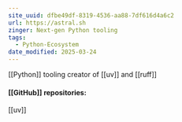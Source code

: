 ```yaml
---
site_uuid: dfbe49df-8319-4536-aa88-7df616d4a6c2
url: https://astral.sh
zinger: Next-gen Python tooling
tags:
  - Python-Ecosystem
date_modified: 2025-03-24
---
```



[[Python]] tooling creator of [[uv]] and [[ruff]]

#### [[GitHub]] repositories:
[[uv]]
